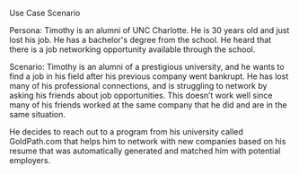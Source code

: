 Use Case Scenario

Persona: Timothy is an alumni of UNC Charlotte. He is 30 years old and just lost his job. He has a bachelor's degree from the school. He heard that there is a job networking opportunity available through the school.

Scenario: Timothy is an alumni of a prestigious university, and he wants to find a job in his field after his previous company went bankrupt. He has lost many of his professional connections, and is struggling to network by asking his friends about job opportunities. This doesn’t work well since many of his friends worked at the same company that he did and are in the same situation. 

He decides to reach out to a program from his university called GoldPath.com that helps him to network with new companies based on his resume that was automatically generated and matched him with potential employers. 
